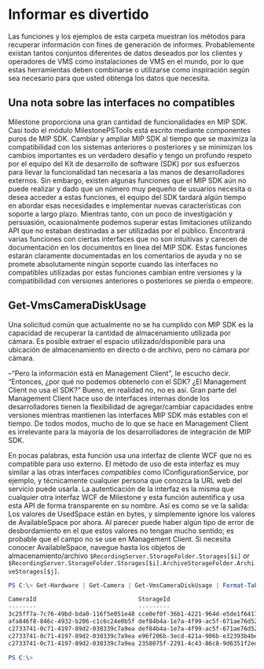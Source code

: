 # Informar es divertido

Las funciones y los ejemplos de esta carpeta muestran los métodos para recuperar información con fines de generación de informes. Probablemente existan tantos conjuntos diferentes de datos deseados por los clientes y operadores de VMS como instalaciones de VMS en el mundo, por lo que estas herramientas deben combinarse o utilizarse como inspiración según sea necesario para que usted obtenga los datos que necesita.

## Una nota sobre las interfaces no compatibles

Milestone proporciona una gran cantidad de funcionalidades en MIP SDK. Casi todo el módulo MilestonePSTools está escrito mediante componentes puros de MIP SDK. Cambiar y ampliar MIP SDK al tiempo que se maximiza la compatibilidad con los sistemas anteriores o posteriores y se minimizan los cambios importantes es un verdadero desafío y tengo un profundo respeto por el equipo del Kit de desarrollo de software (SDK) por sus esfuerzos para llevar la funcionalidad tan necesaria a las manos de desarrolladores externos.
Sin embargo, existen algunas funciones que el MIP SDK aún no puede realizar y dado que un número muy pequeño de usuarios necesita o desea acceder a estas funciones, el equipo del SDK tardará algún tiempo en abordar esas necesidades e implementar nuevas características con soporte a largo plazo. Mientras tanto, con un poco de investigación y persuasión, ocasionalmente podemos superar estas limitaciones utilizando API que no estaban destinadas a ser utilizadas por el público.
Encontrará varias funciones con ciertas interfaces que no son intuitivas y carecen de documentación en los documentos en línea del MIP SDK. Estas funciones estarán claramente documentadas en los comentarios de ayuda y no se promete absolutamente ningún soporte cuando las interfaces no compatibles utilizadas por estas funciones cambian entre versiones y la compatibilidad con versiones anteriores o posteriores se pierda o empeore.

## Get-VmsCameraDiskUsage

Una solicitud común que actualmente no se ha cumplido con MIP SDK es la capacidad de recuperar la cantidad de almacenamiento utilizada por cámara. Es posible extraer el espacio utilizado/disponible para una ubicación de almacenamiento en directo o de archivo, pero no cámara por cámara.

–“Pero la información está en Management Client", le escucho decir. “Entonces, ¿por qué no podemos obtenerlo con el SDK? ¿El Management Client no usa el SDK?” Bueno, en realidad no, no es así. Gran parte del Management Client hace uso de interfaces internas donde los desarrolladores tienen la flexibilidad de agregar/cambiar capacidades entre versiones mientras mantienen las interfaces MIP SDK más estables con el tiempo. De todos modos, mucho de lo que se hace en Management Client es irrelevante para la mayoría de los desarrolladores de integración de MIP SDK.

En pocas palabras, esta función usa una interfaz de cliente WCF que no es compatible para uso externo. El método de uso de esta interfaz es muy similar a las otras interfaces _compatibles_ como IConfigurationService, por ejemplo, y técnicamente cualquier persona que conozca la URL web del servicio puede usarla. La autenticación de la interfaz es la misma que cualquier otra interfaz WCF de Milestone y esta función autentifica y usa esta API de forma transparente en su nombre. Así es como se ve la salida: Los valores de UsedSpace están en bytes, y simplemente ignore los valores de AvailableSpace por ahora. Al parecer puede haber algún tipo de error de desbordamiento en el que estos valores no tengan mucho sentido; es probable que el campo no se use en Management Client. Si necesita conocer AvailableSpace, navegue hasta los objetos de almacenamiento/archivo `$RecordingServer.StorageFolder.Storages[$i]` or `$RecordingServer.StorageFolder.Storages[$i].ArchiveStorageFolder.ArchiveStorages[$j]`.

```powershell
PS C:\> Get-Hardware | Get-Camera | Get-VmsCameraDiskUsage | Format-Table *

CameraId                             StorageId                            RecorderId                           UsedSpace AvailableSpace IsOnline
--------                             ---------                            ----------                           --------- -------------- --------
3c25ff7a-7c76-49bd-bda0-116f5e051e48 cce0ef0f-36b1-4221-964d-e5de1f641741 72080191-d39d-4229-b151-65bcd740c393      4513   157586161664     True
afa846f8-846c-4932-b206-c1c6c24e0b5f def84b4a-1e7a-4f99-ac5f-671ae76d520b 72080191-d39d-4229-b151-65bcd740c393      4519   157586161664     True
c2733741-0c71-4197-89d2-030339c7a9ea def84b4a-1e7a-4f99-ac5f-671ae76d520b 72080191-d39d-4229-b151-65bcd740c393 161278294   157586161664     True
c2733741-0c71-4197-89d2-030339c7a9ea e96f206b-3ecd-421a-906b-e32393b4bedb 72080191-d39d-4229-b151-65bcd740c393 705524466 12260420734976     True
c2733741-0c71-4197-89d2-030339c7a9ea 2358075f-2291-4c43-86c8-9d6351f2ed59 72080191-d39d-4229-b151-65bcd740c393  71165280   197973835776     True

PS C:\>
```
